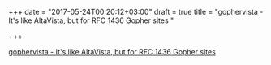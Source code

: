 +++
date = "2017-05-24T00:20:12+03:00"
draft = true
title = "gophervista - It's like AltaVista, but for RFC 1436 Gopher sites "

+++

<p><a href="https://t.co/taEfA1P0Qf">gophervista - It's like AltaVista, but for RFC 1436 Gopher sites </a></p>